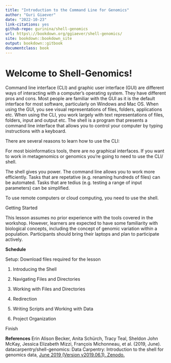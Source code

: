```yaml
---
title: "Introduction to the Command Line for Genomics"
author: "Guri Giaever"
date: "2022-10-23"
link-citations: yes
github-repo: gurinina/shell-genomics
url: https\://bookdown.org/ggiaever/shell-genomics/
site: bookdown::bookdown_site
output: bookdown::gitbook
documentclass: book
---
```

# Welcome to Shell-Genomics!

Command line interface (CLI) and graphic user interface (GUI) are different ways of interacting with a computer’s operating system. They have different pros and cons. Most people are familiar with the GUI as it is the default interface for most software, particularly on Windows and Mac OS. When using the GUI, you see visual representations of files, folders, applications etc. When using the CLI, you work largely with text representations of files, folders, input and output etc. The shell is a program that presents a command line interface that allows you to control your computer by typing instructions with a keyboard.

There are several reasons to learn how to use the CLI:

For most bioinformatics tools, there are no graphical interfaces. If you want to work in metagenomics or genomics 
you’re going to need to use the CLI/ shell.

The shell gives you power. The command line allows you to work more efficiently. Tasks that are repetative (e.g. renaming hundreds of files) can be automated. Tasks that are tedius (e.g. testing a range of input parameters) can be simplified.

To use remote computers or cloud computing, you need to use the shell.

Getting Started

This lesson assumes no prior experience with the tools covered in the workshop. However, learners are expected to have some familiarity with biological concepts, including the concept of genomic variation within a population. Participants should bring their laptops and plan to participate actively.

**Schedule**

Setup: Download files required for the lesson

1. Introducing the Shell	

2. Navigating Files and Directories	

3. Working with Files and Directories

4. Redirection	

5. Writing Scripts and Working with Data

6. Project Organization	

Finish	

**References**
Erin Alison Becker, Anita Schürch, Tracy Teal, Sheldon John McKay, Jessica Elizabeth Mizzi, 
François Michonneau, et al. (2019, June). datacarpentry/shell-genomics: Data Carpentry: Introduction to the shell for genomics data, [June 2019 (Version v2019.06.1). Zenodo.](http://doi.org/10.5281/zenodo.3260560)
